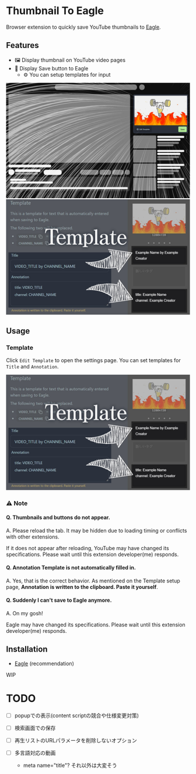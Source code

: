 # Thumbnail To Eagle
Browser extension to quickly save YouTube thumbnails to [Eagle](https://eagle.cool/).

## Features

- 🖼️ Display thumbnail on YouTube video pages
- 🦅 Display Save button to Eagle
    - ⚙️ You can setup templates for input

![content script](./docs/images/content-script.jpg)
![option](./docs/images/option.jpg)

## Usage
### Template
Click `Edit Template` to open the settings page.
You can set templates for `Title` and `Annotation`.

![option](./docs/images/option.jpg)

### ⚠️ Note
#### Q. Thumbnails and buttons do not appear.
A. Please reload the tab.
It may be hidden due to loading timing or conflicts with other extensions.

If it does not appear after reloading, YouTube may have changed its specifications. Please wait until this extension developer(me) responds.

#### Q. Annotation Template is not automatically filled in.
A. Yes, that is the correct behavior.
As mentioned on the Template setup page, **Annotation is written to the clipboard. Paste it yourself**.

#### Q. Suddenly I can't save to Eagle anymore.
A. On my gosh!

Eagle may have changed its specifications. Please wait until this extension developer(me) responds.

## Installation
- [Eagle](https://eagle.cool/) (recommendation)

WIP

# TODO
- [ ] popupでの表示(content scriptの競合や仕様変更対策)
- [ ] 検索画面での保存
- [ ] 再生リストのURLパラメータを削除しないオプション

- [ ] 多言語対応の動画
  - meta name="title"? それ以外は大変そう
